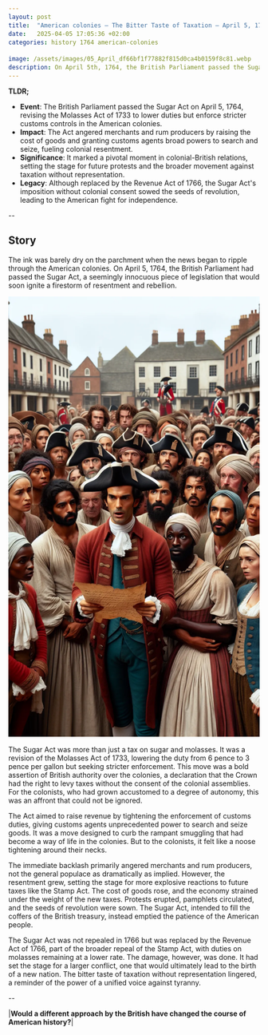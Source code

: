```yaml
---
layout: post
title:  "American colonies – The Bitter Taste of Taxation – April 5, 1764"
date:   2025-04-05 17:05:36 +02:00
categories: history 1764 american-colonies

image: /assets/images/05_April_df66bf1f77882f815d0ca4b0159f8c81.webp
description: On April 5th, 1764, the British Parliament passed the Sugar Act, which aimed to raise revenue through the colonial customs service and to give customs agents more power and latitude with respect to executing seizures and enforcing customs law.
---
```


**TLDR;**
- **Event**: The British Parliament passed the Sugar Act on April 5, 1764, revising the Molasses Act of 1733 to lower duties but enforce stricter customs controls in the American colonies.
- **Impact**: The Act angered merchants and rum producers by raising the cost of goods and granting customs agents broad powers to search and seize, fueling colonial resentment.
- **Significance**: It marked a pivotal moment in colonial-British relations, setting the stage for future protests and the broader movement against taxation without representation.
- **Legacy**: Although replaced by the Revenue Act of 1766, the Sugar Act's imposition without colonial consent sowed the seeds of revolution, leading to the American fight for independence.

--


## Story
The ink was barely dry on the parchment when the news began to ripple through the American colonies. On April 5, 1764, the British Parliament had passed the Sugar Act, a seemingly innocuous piece of legislation that would soon ignite a firestorm of resentment and rebellion.

![Image](/assets/images/05_April_df66bf1f77882f815d0ca4b0159f8c81.webp)

The Sugar Act was more than just a tax on sugar and molasses. It was a revision of the Molasses Act of 1733, lowering the duty from 6 pence to 3 pence per gallon but seeking stricter enforcement. This move was a bold assertion of British authority over the colonies, a declaration that the Crown had the right to levy taxes without the consent of the colonial assemblies. For the colonists, who had grown accustomed to a degree of autonomy, this was an affront that could not be ignored.

The Act aimed to raise revenue by tightening the enforcement of customs duties, giving customs agents unprecedented power to search and seize goods. It was a move designed to curb the rampant smuggling that had become a way of life in the colonies. But to the colonists, it felt like a noose tightening around their necks.

The immediate backlash primarily angered merchants and rum producers, not the general populace as dramatically as implied. However, the resentment grew, setting the stage for more explosive reactions to future taxes like the Stamp Act. The cost of goods rose, and the economy strained under the weight of the new taxes. Protests erupted, pamphlets circulated, and the seeds of revolution were sown. The Sugar Act, intended to fill the coffers of the British treasury, instead emptied the patience of the American people.

The Sugar Act was not repealed in 1766 but was replaced by the Revenue Act of 1766, part of the broader repeal of the Stamp Act, with duties on molasses remaining at a lower rate. The damage, however, was done. It had set the stage for a larger conflict, one that would ultimately lead to the birth of a new nation. The bitter taste of taxation without representation lingered, a reminder of the power of a unified voice against tyranny.


--

|**Would a different approach by the British have changed the course of American history?**|

